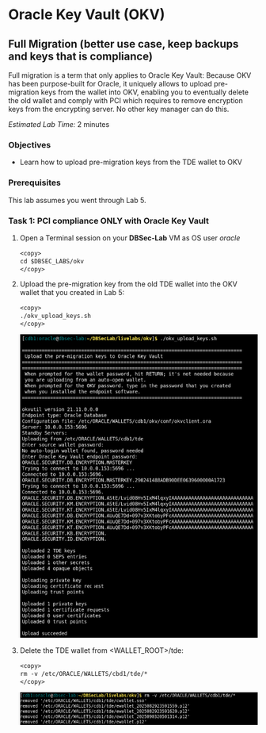 # Oracle Key Vault (OKV)

## Full Migration (better use case, keep backups and keys that is compliance)
Full migration is a term that only applies to Oracle Key Vault: Because OKV has been purpose-built for Oracle, it uniquely allows to upload pre-migration keys from the wallet into OKV, enabling you to eventually delete the old wallet and comply with PCI which requires to remove encryption keys from the encrypting server. No other key manager can do this.

*Estimated Lab Time:* 2 minutes

### Objectives
- Learn how to upload pre-migration keys from the TDE wallet to OKV

### Prerequisites
This lab assumes you went through Lab 5. 

### Task 1: PCI compliance ONLY with Oracle Key Vault

1. Open a Terminal session on your **DBSec-Lab** VM as OS user *oracle*

    ````
    <copy>
    cd $DBSEC_LABS/okv
    </copy>
    ````

2. Upload the pre-migration key from the old TDE wallet into the OKV wallet that you created in Lab 5:

    ````
    <copy>
    ./okv_upload_keys.sh
    </copy>
    ````

   ![Key Vault](./images/image-2025-09-04_upload.png "Upload the pre-migration key from the old TDE wallet into the OKV wallet that you created in Lab 5:")

3. Delete the TDE wallet from <WALLET_ROOT>/tde:
    ````
    <copy>
    rm -v /etc/ORACLE/WALLETS/cbd1/tde/*
    </copy>
    ````

   ![Key Vault](./images/image-2025-09-05-delete-wallet-after-upload.png "Delete the old TDE wallet from <WALLET_ROOT>/tde:")